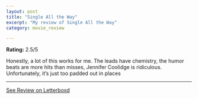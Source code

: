 ```yaml
---
layout: post
title: "Single All the Way"
excerpt: "My review of Single All the Way"
category: movie_review

---
```


**Rating:** 2.5/5

Honestly, a lot of this works for me. The leads have chemistry, the humor beats are more hits than misses, Jennifer Coolidge is ridiculous. Unfortunately, it’s just too padded out in places

<hr>

[See Review on Letterboxd](https://boxd.it/2l2ecf)
